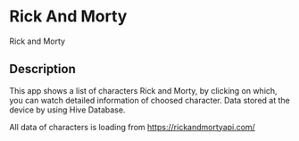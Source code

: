 # Rick And Morty

Rick and Morty

## Description

This app shows a list of characters Rick and Morty, by clicking on which, you can watch detailed information of choosed character. Data stored at the device by using Hive Database.

All data of characters is loading from https://rickandmortyapi.com/
